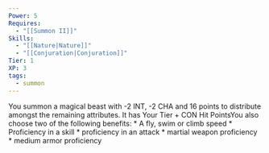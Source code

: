```yaml
---
Power: 5
Requires:
  - "[[Summon II]]"
Skills:
  - "[[Nature|Nature]]"
  - "[[Conjuration|Conjuration]]"
Tier: 1
XP: 3
tags:
  - summon
---
```


You summon a magical beast with -2 INT, -2 CHA and 16 points to distribute amongst the remaining attributes. It has Your Tier + CON Hit PointsYou also choose two of the following benefits: * A fly, swim or climb speed * Proficiency in a skill * proficiency in an attack * martial weapon proficiency * medium armor proficiency